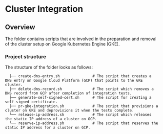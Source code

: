 # Cluster Integration

## Overview

The folder contains scripts that are involved in the preparation and removal of the cluster setup on Google Kubernetes Engine (GKE).

### Project structure

<!-- Update the folder structure each time you modify it. -->

The structure of the folder looks as follows:

```
  ├── create-dns-entry.sh               # The script that creates a DNS entry on Google Cloud Platform (GCP) that points to the GKE cluster.
  ├── delete-dns-record.sh              # The script which removes a DNS record from GCP after completion of integration tests.
  ├── generate-self-signed-cert.sh      # The script for creating a self-signed certificate.
  ├── pr-gke-integration.sh             # The script that provisions a cluster on GKE and deprovisions it when the tests complete.
  └── release-ip-address.sh             # The script which releases the static IP address of a cluster on GCP.
  └── reserve-ip-address.sh             # The script that reserves the static IP address for a cluster on GCP.
```
